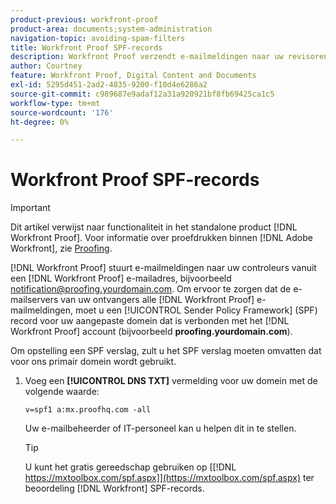 ```yaml
---
product-previous: workfront-proof
product-area: documents;system-administration
navigation-topic: avoiding-spam-filters
title: Workfront Proof SPF-records
description: Workfront Proof verzendt e-mailmeldingen naar uw revisoren via een Workfront Proof-e-mailadres, zoals notification@proofing.yourdomain.com. Om ervoor te zorgen dat de e-mailservers van uw ontvangers alle e-mailmeldingen van Workfront Proof vertrouwen, moet u een [!DNL Sender Policy] Het verslag van het kader (SPF) voor uw aangepaste domein dat met het wordt verbonden [!DNL Workfront Proof] account (bijvoorbeeld proofing.yourdomain.com).
author: Courtney
feature: Workfront Proof, Digital Content and Documents
exl-id: 5295d451-2ad2-4835-9200-f10d4e6286a2
source-git-commit: c989687e9adaf12a31a920921bf8fb69425ca1c5
workflow-type: tm+mt
source-wordcount: '176'
ht-degree: 0%

---
```


# Workfront Proof SPF-records

>[!IMPORTANT]
>
>Dit artikel verwijst naar functionaliteit in het standalone product [!DNL Workfront Proof]. Voor informatie over proefdrukken binnen [!DNL Adobe Workfront], zie [Proofing](../../../review-and-approve-work/proofing/proofing.md).

[!DNL Workfront Proof] stuurt e-mailmeldingen naar uw controleurs vanuit een [!DNL Workfront Proof] e-mailadres, bijvoorbeeld notification@proofing.yourdomain.com. Om ervoor te zorgen dat de e-mailservers van uw ontvangers alle [!DNL Workfront Proof] e-mailmeldingen, moet u een [!UICONTROL Sender Policy Framework] (SPF) record voor uw aangepaste domein dat is verbonden met het [!DNL Workfront Proof] account (bijvoorbeeld **proofing.yourdomain.com**).

Om opstelling een SPF verslag, zult u het SPF verslag moeten omvatten dat voor ons primair domein wordt gebruikt.

1. Voeg een **[!UICONTROL DNS TXT]** vermelding voor uw domein met de volgende waarde:

   `v=spf1 a:mx.proofhq.com -all`

   Uw e-mailbeheerder of IT-personeel kan u helpen dit in te stellen.

   >[!TIP]
   >
   >U kunt het gratis gereedschap gebruiken op [[!DNL https://mxtoolbox.com/spf.aspx]](https://mxtoolbox.com/spf.aspx) ter beoordeling [!DNL Workfront] SPF-records.
